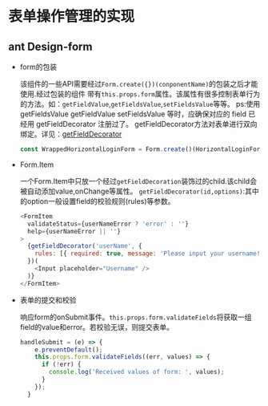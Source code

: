 # 表单操作管理的实现

## ant Design-form
- form的包装

    该组件的一些API需要经过`Form.create({})(conponentName)`的包装之后才能使用.经过包装的组件
    带有`this.props.form`属性。该属性有很多控制表单行为的方法。如：`getFieldValue`,`getFieldsValue`,`setFieldsValue`等等。
    ps:使用 getFieldsValue getFieldValue setFieldsValue 等时，应确保对应的 field 已经用 getFieldDecorator 注册过了。
    getFieldDecorator方法对表单进行双向绑定。详见：[getFieldDecorator](https://ant.design/components/form-cn/)
    
    ```javascript
    const WrappedHorizontalLoginForm = Form.create()(HorizontalLoginForm);
    ```

- Form.Item

    一个Form.Item中只放一个经过`getFieldDecoration`装饰过的child.该child会被自动添加value,onChange等属性。
    `getFieldDecorator(id,options)`:其中的option一般设置field的校验规则(rules)等参数。
    ```javascript
    <FormItem
      validateStatus={userNameError ? 'error' : ''}
      help={userNameError || ''}
    >
      {getFieldDecorator('userName', {
        rules: [{ required: true, message: 'Please input your username!' }],
      })(
        <Input placeholder="Username" />
      )}
    </FormItem>
    ```
    
- 表单的提交和校验

   响应form的onSubmit事件。`this.props.form.validateFields`将获取一组field的value和error。若校验无误，则提交表单。
  ```javascript
  handleSubmit = (e) => {
      e.preventDefault();
      this.props.form.validateFields((err, values) => {
        if (!err) {
          console.log('Received values of form: ', values);
        }
      });
    }
  ```